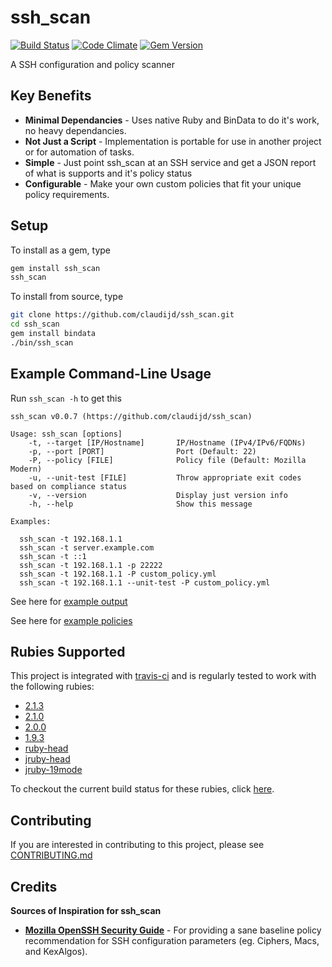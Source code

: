 # ssh_scan

[![Build Status](https://secure.travis-ci.org/claudijd/ssh_scan.png)](http://travis-ci.org/claudijd/ssh_scan)
[![Code Climate](https://codeclimate.com/github/claudijd/ssh_scan.png)](https://codeclimate.com/github/claudijd/ssh_scan)
[![Gem Version](https://badge.fury.io/rb/ssh_scan.svg)](https://badge.fury.io/rb/ssh_scan)

A SSH configuration and policy scanner

## Key Benefits

- **Minimal Dependancies** - Uses native Ruby and BinData to do it's work, no heavy dependancies.
- **Not Just a Script** - Implementation is portable for use in another project or for automation of tasks.
- **Simple** - Just point ssh_scan at an SSH service and get a JSON report of what is supports and it's policy status
- **Configurable** - Make your own custom policies that fit your unique policy requirements.

## Setup

To install as a gem, type

```bash
gem install ssh_scan
ssh_scan
```

To install from source, type

```bash
git clone https://github.com/claudijd/ssh_scan.git
cd ssh_scan
gem install bindata
./bin/ssh_scan
```

## Example Command-Line Usage

Run `ssh_scan -h` to get this

    ssh_scan v0.0.7 (https://github.com/claudijd/ssh_scan)

    Usage: ssh_scan [options]
        -t, --target [IP/Hostname]       IP/Hostname (IPv4/IPv6/FQDNs)
        -p, --port [PORT]                Port (Default: 22)
        -P, --policy [FILE]              Policy file (Default: Mozilla Modern)
        -u, --unit-test [FILE]           Throw appropriate exit codes based on compliance status
        -v, --version                    Display just version info
        -h, --help                       Show this message

    Examples:

      ssh_scan -t 192.168.1.1
      ssh_scan -t server.example.com
      ssh_scan -t ::1
      ssh_scan -t 192.168.1.1 -p 22222
      ssh_scan -t 192.168.1.1 -P custom_policy.yml
      ssh_scan -t 192.168.1.1 --unit-test -P custom_policy.yml

See here for [example output](https://github.com/claudijd/ssh_scan/blob/master/examples/192.168.1.1.json)

See here for [example policies](https://github.com/claudijd/ssh_scan/blob/master/policies)

## Rubies Supported

This project is integrated with [travis-ci](http://about.travis-ci.org/) and is regularly tested to work with the following rubies:

* [2.1.3](https://github.com/ruby/ruby/tree/ruby_2_1)
* [2.1.0](https://github.com/ruby/ruby/tree/ruby_2_1)
* [2.0.0](https://github.com/ruby/ruby/tree/ruby_2_0_0)
* [1.9.3](https://github.com/ruby/ruby/tree/ruby_1_9_3)
* [ruby-head](https://github.com/ruby/ruby)
* [jruby-head](http://jruby.org/)
* [jruby-19mode](http://jruby.org/)

To checkout the current build status for these rubies, click [here](https://travis-ci.org/#!/claudijd/ssh_scan).

## Contributing

If you are interested in contributing to this project, please see [CONTRIBUTING.md](https://github.com/claudijd/ssh_scan/blob/master/CONTRIBUTING.md)

## Credits

**Sources of Inspiration for ssh_scan**

- [**Mozilla OpenSSH Security Guide**](https://wiki.mozilla.org/Security/Guidelines/OpenSSH) - For providing a sane baseline policy recommendation for SSH configuration parameters (eg. Ciphers, Macs, and KexAlgos).
